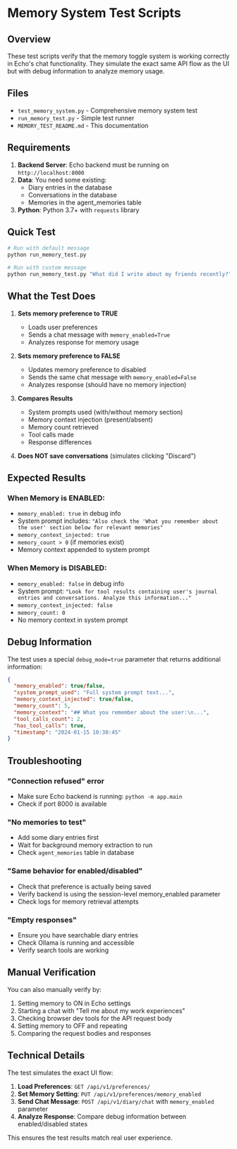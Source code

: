 # Memory System Test Scripts

## Overview

These test scripts verify that the memory toggle system is working correctly in Echo's chat functionality. They simulate the exact same API flow as the UI but with debug information to analyze memory usage.

## Files

- `test_memory_system.py` - Comprehensive memory system test
- `run_memory_test.py` - Simple test runner
- `MEMORY_TEST_README.md` - This documentation

## Requirements

1. **Backend Server**: Echo backend must be running on `http://localhost:8000`
2. **Data**: You need some existing:
   - Diary entries in the database
   - Conversations in the database  
   - Memories in the agent_memories table
3. **Python**: Python 3.7+ with `requests` library

## Quick Test

```bash
# Run with default message
python run_memory_test.py

# Run with custom message
python run_memory_test.py "What did I write about my friends recently?"
```

## What the Test Does

1. **Sets memory preference to TRUE**
   - Loads user preferences
   - Sends a chat message with `memory_enabled=True`
   - Analyzes response for memory usage

2. **Sets memory preference to FALSE**  
   - Updates memory preference to disabled
   - Sends the same chat message with `memory_enabled=False`
   - Analyzes response (should have no memory injection)

3. **Compares Results**
   - System prompts used (with/without memory section)
   - Memory context injection (present/absent)
   - Memory count retrieved
   - Tool calls made
   - Response differences

4. **Does NOT save conversations** (simulates clicking "Discard")

## Expected Results

### When Memory is ENABLED:
- `memory_enabled: true` in debug info
- System prompt includes: `"Also check the 'What you remember about the user' section below for relevant memories"`
- `memory_context_injected: true` 
- `memory_count > 0` (if memories exist)
- Memory context appended to system prompt

### When Memory is DISABLED:
- `memory_enabled: false` in debug info  
- System prompt: `"Look for tool results containing user's journal entries and conversations. Analyze this information..."`
- `memory_context_injected: false`
- `memory_count: 0`
- No memory context in system prompt

## Debug Information

The test uses a special `debug_mode=true` parameter that returns additional information:

```json
{
  "memory_enabled": true/false,
  "system_prompt_used": "Full system prompt text...",
  "memory_context_injected": true/false,
  "memory_count": 5,
  "memory_context": "## What you remember about the user:\n...",
  "tool_calls_count": 2,
  "has_tool_calls": true,
  "timestamp": "2024-01-15 10:30:45"
}
```

## Troubleshooting

### "Connection refused" error
- Make sure Echo backend is running: `python -m app.main`
- Check if port 8000 is available

### "No memories to test" 
- Add some diary entries first
- Wait for background memory extraction to run
- Check `agent_memories` table in database

### "Same behavior for enabled/disabled"
- Check that preference is actually being saved
- Verify backend is using the session-level memory_enabled parameter
- Check logs for memory retrieval attempts

### "Empty responses"
- Ensure you have searchable diary entries
- Check Ollama is running and accessible
- Verify search tools are working

## Manual Verification

You can also manually verify by:

1. Setting memory to ON in Echo settings
2. Starting a chat with "Tell me about my work experiences"  
3. Checking browser dev tools for the API request body
4. Setting memory to OFF and repeating
5. Comparing the request bodies and responses

## Technical Details

The test simulates the exact UI flow:

1. **Load Preferences**: `GET /api/v1/preferences/`
2. **Set Memory Setting**: `PUT /api/v1/preferences/memory_enabled`
3. **Send Chat Message**: `POST /api/v1/diary/chat` with `memory_enabled` parameter
4. **Analyze Response**: Compare debug information between enabled/disabled states

This ensures the test results match real user experience.